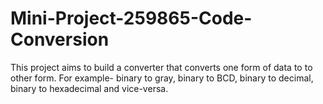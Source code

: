 # Mini-Project-259865-Code-Conversion
This project aims to build a converter that converts one form of data to to other form. For example- binary to gray, binary to BCD, binary to decimal, binary to hexadecimal and vice-versa. 
